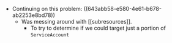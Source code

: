 - Continuing on this problem: ((643abb58-e580-4e61-b678-ab2253e8bd78))
	- Was messing around with [[subresources]].
		- To try to determine if we could target just a portion of `ServiceAccount`